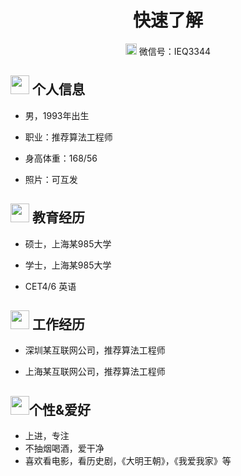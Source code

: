  <center>
     <h1>快速了解</h1>
     <div>
         <span>
             <img src="assets/envelope-solid.svg" width="18px">
             微信号：IEQ3344
         </span>
     </div>
 </center>

 ## <img src="assets/info-circle-solid.svg" width="30px"> 个人信息 

 - 男，1993年出生

 - 职业：推荐算法工程师

 - 身高体重：168/56

 - 照片：可互发

   

## <img src="assets/graduation-cap-solid.svg" width="30px"> 教育经历

- 硕士，上海某985大学

- 学士，上海某985大学

-  CET4/6 英语

  

## <img src="assets/project-diagram-solid.svg" width="30px"> 工作经历

- 深圳某互联网公司，推荐算法工程师

- 上海某互联网公司，推荐算法工程师

  

## <img src="assets/tools-solid.svg" width="30px">个性&爱好

- 上进，专注
- 不抽烟喝酒，爱干净
- 喜欢看电影，看历史剧，《大明王朝》，《我爱我家》等